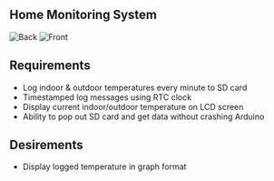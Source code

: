 Home Monitoring System
---
![Back](http://i.imgur.com/YuKUFgp.jpg)
![Front](http://i.imgur.com/vjhCd4o)

Requirements
---
* Log indoor & outdoor temperatures every minute to SD card
* Timestamped log messages using RTC clock
* Display current indoor/outdoor temperature on LCD screen
* Ability to pop out SD card and get data without crashing Arduino

Desirements
---
* Display logged temperature in graph format